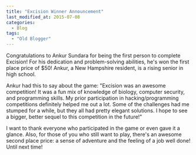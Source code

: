 ```yaml
---
title: "Excision Winner Announcement"
last_modified_at: 2015-07-08
categories:
  - Blog
tags:
  - "Old Blogger"
---
```

Congratulations to Ankur Sundara for being the first person to complete Excision! For his dedication and problem-solving abilities, he's won the first place price of $50! Ankur, a New Hampshire resident, is a rising senior in high school.  

Ankur had this to say about the game: "Excision was an awesome competition! It was a fun mix of knowledge of biology, computer security, and programming skills. My prior participation in hacking/programming competitions definitely helped me out a lot. Some of the challenges had me stumped for a while, but they all had pretty elegant solutions. I hope to see a bigger, better sequel to this competition in the future!"

I want to thank everyone who participated in the game or even gave it a glance. Also, for those of you who still want to play, there's an awesome second place price: a sense of adventure and the feeling of a job well done! Until next time!